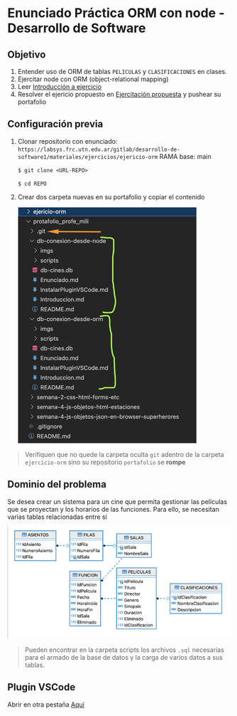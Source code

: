 # Enunciado Práctica ORM con node - Desarrollo de Software

## Objetivo
1. Entender uso de ORM de tablas `PELICULAS` y `CLASIFICACIONES` en clases.
2. Ejercitar node con ORM (object-relational mapping)
3. Leer [Introducción a ejercicio](./Enunciado.md#introducción-a-ejercicio)
3. Resolver el ejericio propuesto en [Ejercitación propuesta](./Enunciado.md#dominio-del-problema) y pushear su portafolio


## Configuración previa

1. Clonar repositorio con enunciado: `https://labsys.frc.utn.edu.ar/gitlab/desarrollo-de-software1/materiales/ejercicios/ejericio-orm`
    RAMA base: main
    ```
    $ git clone <URL-REPO>
    ```
    ```
    $ cd REPO
    ```

2. Crear dos carpeta nuevas en su portafolio y copiar el contenido

    ![portafolio](./imgs/portafolio.png)
> Verifiquen que no quede la carpeta oculta `git` adentro de la carpeta `ejercicio-orm` sino su repositorio `portafolio` se **rompe**


## Dominio del problema

Se desea crear un sistema para un cine que permita gestionar las películas que se proyectan y los horarios de las funciones. Para ello, se necesitan varias tablas relacionadas entre sí
    
![DER](./imgs/DER-cine.png)

> Pueden encontrar en la carpeta scripts los archivos `.sql` necesarias para el armado de la base de datos y la carga de varios datos a sus tablas.

## Plugin VSCode
Abrir en otra pestaña [Aquí](https://labsys.frc.utn.edu.ar/gitlab/desarrollo-de-software1/materiales/ejercicios/configuraciones-de-ayuda/-/blob/main/InstalarPluginVSCode.md)


